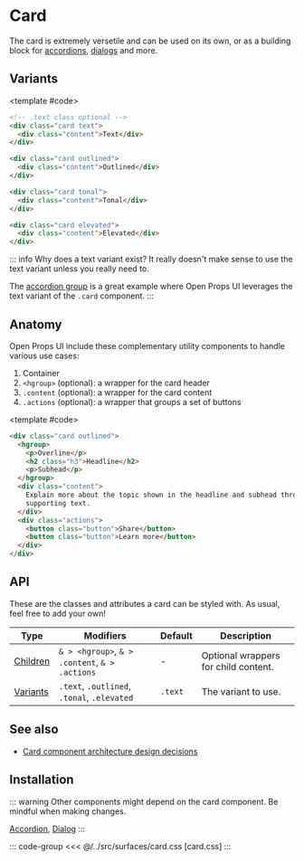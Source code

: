 <script setup>
	import Example from "../../.vitepress/theme/app/components/Example.vue"
	</script>

<style>
	.anatomy {
    outline: var(--_anatomy-border-gray);
    outline-offset: 3px;
		:is(hgroup, .content, .actions) {
			outline: var(--_anatomy-border-red);
			outline-offset: -2px;
		}
	}
</style>

# Card

The card is extremely versetile and can be used on its own, or as a building block for [accordions](/components/surfaces/accordion), [dialogs](/components/feedback/dialog) and more.

## Variants

<Example direction="stack">
<template #example>
<div class="card"><div class="content">Text</div></div>

<div class="card outlined"><div class="content">Outlined</div></div>

<div class="card tonal"><div class="content">Tonal</div></div>

<div class="card elevated"><div class="content">Elevated</div></div>

</template>

<template #code>

```html
<!-- .text class optional -->
<div class="card text">
  <div class="content">Text</div>
</div>

<div class="card outlined">
  <div class="content">Outlined</div>
</div>

<div class="card tonal">
  <div class="content">Tonal</div>
</div>

<div class="card elevated">
  <div class="content">Elevated</div>
</div>
```

</template>
</Example>

::: info Why does a text variant exist?
It really doesn't make sense to use the text variant unless you really need to.

The [accordion group](/components/surfaces/accordion#accordion-group) is a great example where Open Props UI leverages the text variant of the `.card` component.
:::

## Anatomy

Open Props UI include these complementary utility components to handle various use cases:

1. Container
2. `<hgroup>` (optional): a wrapper for the card header
3. `.content` (optional): a wrapper for the card content
4. `.actions` (optional): a wrapper that groups a set of buttons

<Example direction="stack">
<template #example>
<div class="card elevated anatomy">
		<hgroup>
		<p>Overline</p>
			<h2 class="h3">Headline</h2>
			<p>Subhead</p>
		</hgroup>
		<div class="content">Explain more about the topic shown in the headline and subhead through supporting text.</div>
		<div class="actions">
			<button class="button">Share</button>
			<button class="button">Learn more</button>
		</div>
	</div>
</template>

<template #code>

```html
<div class="card outlined">
  <hgroup>
    <p>Overline</p>
    <h2 class="h3">Headline</h2>
    <p>Subhead</p>
  </hgroup>
  <div class="content">
    Explain more about the topic shown in the headline and subhead through
    supporting text.
  </div>
  <div class="actions">
    <button class="button">Share</button>
    <button class="button">Learn more</button>
  </div>
</div>
```

</template>
</Example>

## API

These are the classes and attributes a card can be styled with. As usual, feel free to add your own!

| Type                  | Modifiers                                      | Default | Description                          |
| --------------------- | ---------------------------------------------- | ------- | ------------------------------------ |
| [Children](#anatomy)  | `& > <hgroup>`, `& > .content`, `& > .actions` | -       | Optional wrappers for child content. |
| [Variants](#variants) | `.text`, `.outlined`, `.tonal`, `.elevated`    | `.text` | The variant to use.                  |

## See also

- [Card component architecture design decisions](/blog/posts/card-architecture)

## Installation

::: warning
Other components might depend on the card component. Be mindful when making changes.

[Accordion](/components/surfaces/accordion), [Dialog](/components/feedback/dialog)
:::

::: code-group
<<< @/../src/surfaces/card.css [card.css]
:::
